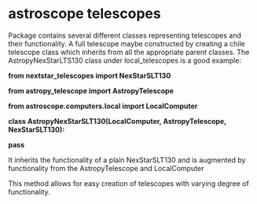 # astroscope telescopes
Package contains several different classes representing telescopes and their functionality. 
A full telescope maybe constructed by creating a chile telescope class which inherits from all the appropriate parent classes. 
The AstropyNexStarLTS130 class under local_telescopes is a good example: 

<b>
<p>from nextstar_telescopes import NexStarSLT130
<p>from astropy_telescope import AstropyTelescope
<p>from astroscope.computers.local import LocalComputer
<p>
<p>
<p>class AstropyNexStarSLT130(LocalComputer, AstropyTelescope, NexStarSLT130):
<p>    pass
</b>

It inherits the functionality of a plain NexStarSLT130 and is augmented by functionality from the AstropyTelescope and LocalComputer

This method allows for easy creation of telescopes with varying degree of functionality.
